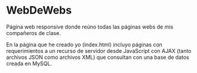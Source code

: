 # WebDeWebs
Página web responsive donde reúno todas las páginas webs de mis compañeros de clase.

En la página que he creado yo (index.html) incluyo páginas con requerimientos a un recurso de servidor desde JavaScript con AJAX (tanto archivos JSON como archivos XML) que consultan con una base de datos creada en MySQL.
